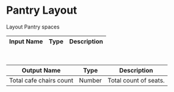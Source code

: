 

# Pantry Layout

Layout Pantry spaces

|Input Name|Type|Description|
|---|---|---|


<br>

|Output Name|Type|Description|
|---|---|---|
|Total cafe chairs count|Number|Total count of seats.|

